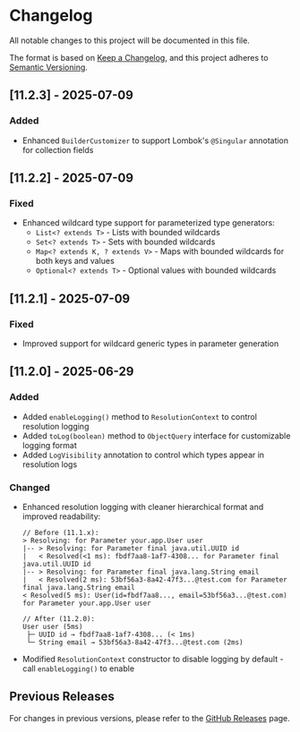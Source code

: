 # Changelog

All notable changes to this project will be documented in this file.

The format is based on [Keep a Changelog](https://keepachangelog.com/en/1.0.0/),
and this project adheres to [Semantic Versioning](https://semver.org/spec/v2.0.0.html).

## [11.2.3] - 2025-07-09

### Added
- Enhanced `BuilderCustomizer` to support Lombok's `@Singular` annotation for collection fields

## [11.2.2] - 2025-07-09

### Fixed
- Enhanced wildcard type support for parameterized type generators:
  - `List<? extends T>` - Lists with bounded wildcards
  - `Set<? extends T>` - Sets with bounded wildcards
  - `Map<? extends K, ? extends V>` - Maps with bounded wildcards for both keys and values
  - `Optional<? extends T>` - Optional values with bounded wildcards

## [11.2.1] - 2025-07-09

### Fixed
- Improved support for wildcard generic types in parameter generation

## [11.2.0] - 2025-06-29

### Added
- Added `enableLogging()` method to `ResolutionContext` to control resolution logging
- Added `toLog(boolean)` method to `ObjectQuery` interface for customizable logging format
- Added `LogVisibility` annotation to control which types appear in resolution logs

### Changed
- Enhanced resolution logging with cleaner hierarchical format and improved readability:
  ```
  // Before (11.1.x):
  > Resolving: for Parameter your.app.User user
  |-- > Resolving: for Parameter final java.util.UUID id
  |   < Resolved(<1 ms): fbdf7aa8-1af7-4308... for Parameter final java.util.UUID id
  |-- > Resolving: for Parameter final java.lang.String email
  |   < Resolved(2 ms): 53bf56a3-8a42-47f3...@test.com for Parameter final java.lang.String email
  < Resolved(5 ms): User(id=fbdf7aa8..., email=53bf56a3...@test.com) for Parameter your.app.User user
  
  // After (11.2.0):
  User user (5ms)
   ├─ UUID id → fbdf7aa8-1af7-4308... (< 1ms)
   └─ String email → 53bf56a3-8a42-47f3...@test.com (2ms)
  ```
- Modified `ResolutionContext` constructor to disable logging by default - call `enableLogging()` to enable

## Previous Releases

For changes in previous versions, please refer to the [GitHub Releases](https://github.com/AutoParams/AutoParams/releases) page.

